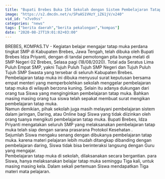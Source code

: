 ```yaml
---
title: "Bupati Brebes Buka 154 Sekolah dengan Sistem Pembelajaran Tatap Muka"
image: "https://s2.dmcdn.net/v/SPaAS1VHzY_iZ61jV/x240"
vid_id: "x7vo9ss"
categories: "news"
tags: ["berita daerah","berita pekalongan","kompas"]
date: "2020-08-27T19:01:02+03:00"
---
```

BREBES, KOMPAS.TV - Kegiatan belajar mengajar tatap muka perdana tingkat SMP di Kabupaten Brebes, Jawa Tengah, telah dibuka oleh Bupati Brebes Idza Priyanti, dengan di tandai pemotongan pita bunga melati di SMP Negeri 02 Brebes, Selasa pagi (18/08/2020). Total ada Seratus Lima Puluh Empat SMP, yakni Tujuh Puluh Tujuh SMP Negeri dan Tujuh Puluh Tujuh SMP Swasta yang tersebar di seluruh Kabupaten Brebes.   <br>Pembelajaran tatap muka ini dibuka menyusul surat keputusan bersama empat menteri yang memperbolehkan sekolah menggelar pembelajaran tatap muka di wilayah berzona kuning. Selain itu adanya dukungan dari orang tua Siswa yang menginginkan pembelajaran tatap muka. Bahkan masing masing orang tua siswa telah sepakat membuat surat mengikan pembelajaran tatap muka.   <br>Namun demikian, pihak sekolah juga masih melayani pembelajaran sistem dalam jaringan, Daring, atau Online bagi Siswa yang tidak diizinkan oleh orang tuanya mengikuti pembelajaran tatap muka. Bupati Brebes, Idza Priyanti mengatakan seluruh SMP yang melaksanakan pembelajaran tatap muka telah siap dengan sarana prasarana Protokol Kesehatan .   <br>Sejumlah Siswa mengaku senang dengan dibukanya pembelajaran tatap muka. karena materi pelajaran lebih mudah ditangkap dibanding dengan pembelajaran daring, Siswa tidak bisa berinteraksi langsung dengan Guru yang mengajar.   <br>Pembelajaran tatap muka di sekolah, dilaksanakan secara bergantian. para Siswa, hanya melaksanakan belajar tatap muka seminggu Tiga kali, untuk masing masing kela. Dalam sekali pertemuan Siswa mendapatkan Tiga materi mata pelajaran.   <br>
